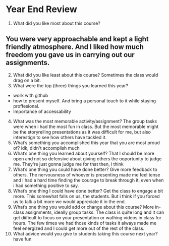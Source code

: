# Year End Review

1) What did you like most about this course?
## You were very approachable and kept a light friendly atmosphere. And I liked how much freedom you gave us in carrying out our assignments.
2) What did you like least about this course?
Sometimes the class would drag on a bit.
3) What were the top (three) things you learned this year?
- work with github
- how to present myself. And bring a personal touch to it while staying proffesional.
- Importance of accessability
4) What was the most memorable activity/assignment?
The group tasks were when i had the most fun in class. But the most memorable might be the storyrelling presentations as it was difficult for me, but also interestign to see how others have tackled it.
5) What’s something you accomplished this year that you are most proud of?
idk, didn't accomplish much
6) What’s one thing you learned about yourself?
That I should be more open and not so defensive about giving others the ooportunity to judge me. They're just gonna judge me for that then, i think
7) What’s one thing you could have done better?
Give more feedback to others. The nervousness of whoever is presenting made me feel tense and i had a hard time finding the courage to break through it, even when i had something positive to say.
8) What’s one thing I could have done better?
Get the class to engage a bit more. This somewhat falls on us, the students. But i think if you forced us to talk a bit more we would appreciate it in the end.
9) What’s one thing you would add or change about this course?
More in-class assignments, ideally group tasks. The class is quite long and it can get diificult to focus on your presentation or wathing videos in class for hours. The few times we had those kinds of tasks it always made me feel energized and I could get more out of the rest of the class.
10) What advice would you give to students taking this course next year?
have fun
